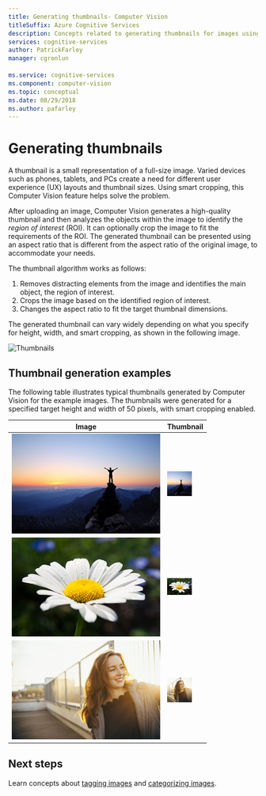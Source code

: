 ```yaml
---
title: Generating thumbnails- Computer Vision
titleSuffix: Azure Cognitive Services
description: Concepts related to generating thumbnails for images using the Computer Vision API.
services: cognitive-services
author: PatrickFarley
manager: cgronlun

ms.service: cognitive-services
ms.component: computer-vision
ms.topic: conceptual
ms.date: 08/29/2018
ms.author: pafarley
---
```


# Generating thumbnails

A thumbnail is a small representation of a full-size image. Varied devices such as phones, tablets, and PCs create a need for different user experience (UX) layouts and thumbnail sizes. Using smart cropping, this Computer Vision feature helps solve the problem.

After uploading an image, Computer Vision generates a high-quality thumbnail and then analyzes the objects within the image to identify the *region of interest* (ROI). It can optionally crop the image to fit the requirements of the ROI. The generated thumbnail can be presented using an aspect ratio that is different from the aspect ratio of the original image, to accommodate your needs.

The thumbnail algorithm works as follows:

1. Removes distracting elements from the image and identifies the main object, the region of interest.
2. Crops the image based on the identified region of interest.
3. Changes the aspect ratio to fit the target thumbnail dimensions.

The generated thumbnail can vary widely depending on what you specify for height, width, and smart cropping, as shown in the following image.

![Thumbnails](./Images/thumbnail-demo.png)

## Thumbnail generation examples

The following table illustrates typical thumbnails generated by Computer Vision for the example images. The thumbnails were generated for a specified target height and width of 50 pixels, with smart cropping enabled.

| Image | Thumbnail |
|-------|-----------|
|![Outdoor Mountain](./Images/mountain_vista.png) | ![Outdoor Mountain thumbnail](./Images/mountain_vista_thumbnail.png) |
|![Vision Analyze Flower](./Images/flower.png) | ![Vision Analyze Flower thumbnail](./Images/flower_thumbnail.png) |
|![Woman Roof](./Images/woman_roof.png) | ![Woman Roof thumbnail](./Images/woman_roof_thumbnail.png) |

## Next steps

Learn concepts about [tagging images](concept-tagging-images.md) and [categorizing images](concept-categorizing-images.md).